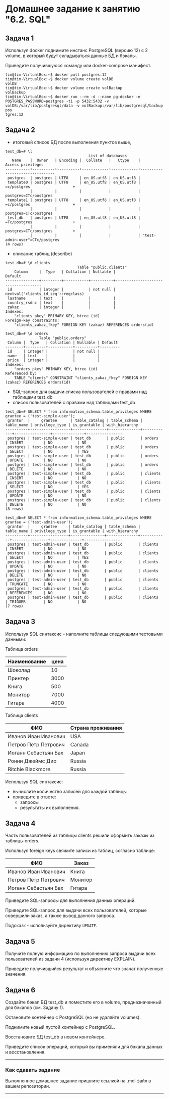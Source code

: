 # Домашнее задание к занятию "6.2. SQL"

## Задача 1

Используя docker поднимите инстанс PostgreSQL (версию 12) c 2 volume, 
в который будут складываться данные БД и бэкапы.

Приведите получившуюся команду или docker-compose манифест.
```
tim@tim-VirtualBox:~$ docker pull postgres:12
tim@tim-VirtualBox:~$ docker volume create volDB
volDB
tim@tim-VirtualBox:~$ docker volume create volBackup
volBackup
tim@tim-VirtualBox:~$ docker run --rm -d --name pg-docker -e POSTGRES_PASSWORD=postgres -ti -p 5432:5432 -v volDB:/var/lib/postgresql/data -v volBackup:/var/lib/postgresql/backup pos
tgres:12
```

## Задача 2


- итоговый список БД после выполнения пунктов выше,
```
test_db=# \l
                                     List of databases
   Name    |  Owner   | Encoding |  Collate   |   Ctype    |       Access privileges
-----------+----------+----------+------------+------------+--------------------------------
 postgres  | postgres | UTF8     | en_US.utf8 | en_US.utf8 |
 template0 | postgres | UTF8     | en_US.utf8 | en_US.utf8 | =c/postgres                   +
           |          |          |            |            | postgres=CTc/postgres
 template1 | postgres | UTF8     | en_US.utf8 | en_US.utf8 | =c/postgres                   +
           |          |          |            |            | postgres=CTc/postgres
 test_db   | postgres | UTF8     | en_US.utf8 | en_US.utf8 | =Tc/postgres                  +
           |          |          |            |            | postgres=CTc/postgres         +
           |          |          |            |            | "test-admin-user"=CTc/postgres
(4 rows)
```


- описание таблиц (describe)
```
test_db=# \d clients
                                Table "public.clients"
    Column     |  Type   | Collation | Nullable |               Default
---------------+---------+-----------+----------+-------------------------------------
 id            | integer |           | not null | nextval('clients_id_seq'::regclass)
 lastname      | text    |           |          |
 country_rsdnc | text    |           |          |
 zakaz         | integer |           |          |
Indexes:
    "clients_pkey" PRIMARY KEY, btree (id)
Foreign-key constraints:
    "clients_zakaz_fkey" FOREIGN KEY (zakaz) REFERENCES orders(id)

test_db=# \d orders
               Table "public.orders"
 Column |  Type   | Collation | Nullable | Default
--------+---------+-----------+----------+---------
 id     | integer |           | not null |
 name   | text    |           |          |
 price  | integer |           |          |
Indexes:
    "orders_pkey" PRIMARY KEY, btree (id)
Referenced by:
    TABLE "clients" CONSTRAINT "clients_zakaz_fkey" FOREIGN KEY (zakaz) REFERENCES orders(id)
```
- SQL-запрос для выдачи списка пользователей с правами над таблицами test_db
- список пользователей с правами над таблицами test_db

```
test_db=# SELECT * from information_schema.table_privileges WHERE grantee = ('test-simple-user');
 grantor  |     grantee      | table_catalog | table_schema | table_name | privilege_type | is_grantable | with_hierarchy
----------+------------------+---------------+--------------+------------+----------------+--------------+----------------
 postgres | test-simple-user | test_db       | public       | orders     | INSERT         | NO           | NO
 postgres | test-simple-user | test_db       | public       | orders     | SELECT         | NO           | YES
 postgres | test-simple-user | test_db       | public       | orders     | UPDATE         | NO           | NO
 postgres | test-simple-user | test_db       | public       | orders     | DELETE         | NO           | NO
 postgres | test-simple-user | test_db       | public       | clients    | INSERT         | NO           | NO
 postgres | test-simple-user | test_db       | public       | clients    | SELECT         | NO           | YES
 postgres | test-simple-user | test_db       | public       | clients    | UPDATE         | NO           | NO
 postgres | test-simple-user | test_db       | public       | clients    | DELETE         | NO           | NO
(8 rows)

test_db=# SELECT * from information_schema.table_privileges WHERE grantee = ('test-admin-user');
 grantor  |     grantee     | table_catalog | table_schema | table_name | privilege_type | is_grantable | with_hierarchy
----------+-----------------+---------------+--------------+------------+----------------+--------------+----------------
 postgres | test-admin-user | test_db       | public       | clients    | INSERT         | NO           | NO
 postgres | test-admin-user | test_db       | public       | clients    | SELECT         | NO           | YES
 postgres | test-admin-user | test_db       | public       | clients    | UPDATE         | NO           | NO
 postgres | test-admin-user | test_db       | public       | clients    | DELETE         | NO           | NO
 postgres | test-admin-user | test_db       | public       | clients    | TRUNCATE       | NO           | NO
 postgres | test-admin-user | test_db       | public       | clients    | REFERENCES     | NO           | NO
 postgres | test-admin-user | test_db       | public       | clients    | TRIGGER        | NO           | NO
(7 rows)

```




## Задача 3

Используя SQL синтаксис - наполните таблицы следующими тестовыми данными:

Таблица orders

|Наименование|цена|
|------------|----|
|Шоколад| 10 |
|Принтер| 3000 |
|Книга| 500 |
|Монитор| 7000|
|Гитара| 4000|

Таблица clients

|ФИО|Страна проживания|
|------------|----|
|Иванов Иван Иванович| USA |
|Петров Петр Петрович| Canada |
|Иоганн Себастьян Бах| Japan |
|Ронни Джеймс Дио| Russia|
|Ritchie Blackmore| Russia|

Используя SQL синтаксис:
- вычислите количество записей для каждой таблицы 
- приведите в ответе:
    - запросы 
    - результаты их выполнения.

## Задача 4

Часть пользователей из таблицы clients решили оформить заказы из таблицы orders.

Используя foreign keys свяжите записи из таблиц, согласно таблице:

|ФИО|Заказ|
|------------|----|
|Иванов Иван Иванович| Книга |
|Петров Петр Петрович| Монитор |
|Иоганн Себастьян Бах| Гитара |

Приведите SQL-запросы для выполнения данных операций.

Приведите SQL-запрос для выдачи всех пользователей, которые совершили заказ, а также вывод данного запроса.
 
Подсказк - используйте директиву `UPDATE`.

## Задача 5

Получите полную информацию по выполнению запроса выдачи всех пользователей из задачи 4 
(используя директиву EXPLAIN).

Приведите получившийся результат и объясните что значат полученные значения.

## Задача 6

Создайте бэкап БД test_db и поместите его в volume, предназначенный для бэкапов (см. Задачу 1).

Остановите контейнер с PostgreSQL (но не удаляйте volumes).

Поднимите новый пустой контейнер с PostgreSQL.

Восстановите БД test_db в новом контейнере.

Приведите список операций, который вы применяли для бэкапа данных и восстановления. 

---

### Как cдавать задание

Выполненное домашнее задание пришлите ссылкой на .md-файл в вашем репозитории.

---
